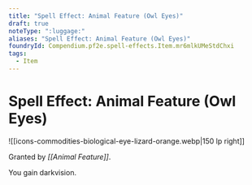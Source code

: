 ```yaml
---
title: "Spell Effect: Animal Feature (Owl Eyes)"
draft: true
noteType: ":luggage:"
aliases: "Spell Effect: Animal Feature (Owl Eyes)"
foundryId: Compendium.pf2e.spell-effects.Item.mr6mlkUMeStdChxi
tags:
  - Item
---
```


# Spell Effect: Animal Feature (Owl Eyes)
![[icons-commodities-biological-eye-lizard-orange.webp|150 lp right]]

Granted by _[[Animal Feature]]_.

You gain darkvision.
